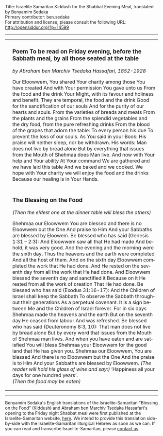 <html>
<head></head>
<body>
Title: Israelite Samaritan Ḳiddush for the Shabbat Evening Meal, translated by Benyamim Sedaka<br />
Primary contributor: ben.sedaka<br />
For attribution and license, please consult the following URL: <a href="http://opensiddur.org/?p=14599">http://opensiddur.org/?p=14599</a>
<p />
<hr />

<table style="margin-left: auto;margin-right: auto;">
<tbody>
<tr><td style="vertical-align:top;">
<div class="liturgy" lang="he" style="text-align: right;">

</span></div></td>

<td style="vertical-align:top;"><div class="english" lang="en">
<h3>Poem To be read on Friday evening, before the Sabbath meal, by all those seated at the table</h3>
<em>by Abraham ben Marchiv Tsedaka Hassafari, 1852-1928</em>
 
Our Eloowwem,
You shared Your charity among those You have created
And with Your permission You gave unto us
From the food and the drink
Your Might, with its favour and holiness and benefit.
They are temporal, the food and the drink
Good for the sanctification of our souls
And for the purity of our hearts and souls.
From the varieties of breads and meats
From the plants and the grains
From the splendid vegetables and the dry food, from the pure refreshing drinks
From the blood of the grapes that adorn the table:
To every person his due
To prevent the loss of our souls.
As You said in your Book:
His praise will neither sleep, nor be withdrawn.
His words: Man does not live by bread alone
But by everything that issues from the Mouth of Shehmaa does Man live.
And now with Your help and Your ability
At Your command
We are gathered and we have laid this table
And we baked and we cooked.
We hope with Your charity we will enjoy the food and the drinks
Because our healing is in Your Hands.
</div></td>
</tr>


<tr><td style="vertical-align:top;">
<div class="liturgy" lang="he" style="text-align: right;">

</span></div></td>

<td style="vertical-align:top;"><div class="english" lang="en">
<h3>The Blessing on the Food</h3>
<em>(Then the eldest one at the dinner table will bless the others)</em>
 
Shehmaa our Eloowwem
You are blessed and there is no Eloowwem but the One
And praise to Him
And your Sabbaths are blessed by Eloowem.
Be blessed who has said (Genesis 1:31 – 2:3):
And Eloowwem saw all that He had made
And behold, it was very good.
And the evening and the morning were the sixth day.
Thus the heavens and the earth were completed
And all the host of them.
And on the sixth day Eloowwem completed the work that He had done.
And He rested on the seventh day from all the work that He had done.
And Eloowwem blessed the seventh day and sanctified it
Because on it He rested from all the work of creation
That He had done.
Be blessed who has said (Exodus 31:16-17):
And the Children of Israel shall keep the Sabbath
To observe the Sabbath throughout their generations
As a perpetual covenant.
It is a sign between Me and the Children of Israel forever.
For in six days Shehmaa made the heavens and the earth
But on the seventh day He ceased from labour
And was refreshed.
Be blessed who has said (Deuteronomy 8:3, 10):
That man does not live by bread alone
But by every word that issues from the Mouth of Shehmaa man lives.
And when you have eaten and are satisfied
You will bless Shehmaa your Eloowwem for the good land that He has given you.
Shehmaa our Eloowwem, You are blessed
And there is no Eloowwem but the One
And the praise is to Him
And your Sabbaths are blessed by Eloowwem.
<em>(The reader will hold his glass of wine and say:)</em>
‘Happiness all your days for one hundred years’.  
<em>(Then the food may be eaten)</em>
</div></td>
</tr>
</tbody></table>


<hr />
Benyamim Sedaka's English translations of the Israelite-Samaritan "Blessing on the Food" (Ḳiddush) and Abraham ben Marchiv Tsedaka Hassafari's opening to the Friday night Shabbat meal were first published at the Israelite-Samaritan website, <a href="https://www.israelite-samaritans.com/religion/prayer/">here</a>. We intend to provide this translation side-by-side with the Israelite-Samaritan liturgical Hebrew as soon as we can. If you can read and transcribe Israelite-Samaritan, please <a href="https://opensiddur.org/contact/">contact us</a>.
</body>
</html>